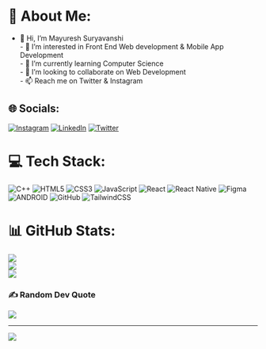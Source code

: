 # 💫 About Me:
- 👋 Hi, I’m Mayuresh Suryavanshi<br>- 👀 I’m interested in Front End Web development & Mobile App Development<br>- 🌱 I’m currently learning Computer Science<br>- 💞️ I’m looking to collaborate on Web Development<br>- 📫 Reach me on Twitter & Instagram


## 🌐 Socials:
[![Instagram](https://img.shields.io/badge/Instagram-%23E4405F.svg?logo=Instagram&logoColor=white)](https://instagram.com/https://instagram.com/mayuresh_surya?igshid=MzNlNGNkZWQ4Mg==) [![LinkedIn](https://img.shields.io/badge/LinkedIn-%230077B5.svg?logo=linkedin&logoColor=white)](https://linkedin.com/in/https://www.linkedin.com/in/mayuresh-suryavanshi-b1a6b8233) [![Twitter](https://img.shields.io/badge/Twitter-%231DA1F2.svg?logo=Twitter&logoColor=white)](https://twitter.com/https://twitter.com/surya_078?t=IJFssxuWjU3Zc4ocTo0E3w&s=09) 

# 💻 Tech Stack:
![C++](https://img.shields.io/badge/c++-%2300599C.svg?style=for-the-badge&logo=c%2B%2B&logoColor=white) ![HTML5](https://img.shields.io/badge/html5-%23E34F26.svg?style=for-the-badge&logo=html5&logoColor=white) ![CSS3](https://img.shields.io/badge/css3-%231572B6.svg?style=for-the-badge&logo=css3&logoColor=white) ![JavaScript](https://img.shields.io/badge/javascript-%23323330.svg?style=for-the-badge&logo=javascript&logoColor=%23F7DF1E) ![React](https://img.shields.io/badge/react-%2320232a.svg?style=for-the-badge&logo=react&logoColor=%2361DAFB) ![React Native](https://img.shields.io/badge/react_native-%2320232a.svg?style=for-the-badge&logo=react&logoColor=%2361DAFB) 	![Figma](https://img.shields.io/badge/figma-%23F24E1E.svg?style=for-the-badge&logo=figma&logoColor=white) ![ANDROID](https://img.shields.io/badge/android-%2320232a.svg?style=for-the-badge&logo=android&logoColor=%a4c639) ![GitHub](https://img.shields.io/badge/GitHub-%23121011.svg?style=for-the-badge&logo=github&logoColor=white) ![TailwindCSS](https://img.shields.io/badge/tailwindcss-%2338B2AC.svg?style=for-the-badge&logo=tailwind-css&logoColor=white)
# 📊 GitHub Stats:
![](https://github-readme-stats.vercel.app/api?username=mayuresh-surya&theme=onedark&hide_border=false&include_all_commits=false&count_private=false)<br/>
![](https://github-readme-streak-stats.herokuapp.com/?user=mayuresh-surya&theme=onedark&hide_border=false)<br/>
![](https://github-readme-stats.vercel.app/api/top-langs/?username=mayuresh-surya&theme=onedark&hide_border=false&include_all_commits=false&count_private=false&layout=compact)

### ✍️ Random Dev Quote
![](https://quotes-github-readme.vercel.app/api?type=vetical&theme=radical)

---
[![](https://visitcount.itsvg.in/api?id=mayuresh-surya&icon=2&color=9)](https://visitcount.itsvg.in)

<!-- Proudly created with GPRM ( https://gprm.itsvg.in ) -->

